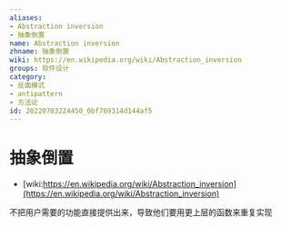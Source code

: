 ```yaml
---
aliases:
- Abstraction inversion
- 抽象倒置
name: Abstraction inversion
zhname: 抽象倒置
wiki: https://en.wikipedia.org/wiki/Abstraction_inversion
groups: 软件设计
category:
- 反面模式
- antipattern
- 方法论
id: 20220703224450_0bf769314d144af5
---
```


# 抽象倒置

* [wiki:https://en.wikipedia.org/wiki/Abstraction_inversion](https://en.wikipedia.org/wiki/Abstraction_inversion)

不把用户需要的功能直接提供出来，导致他们要用更上层的函数来重复实现
